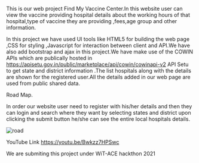 This is our web project Find My Vaccine Center.In this website user can view the vaccine providing hospital details about the working hours of that hospital,type of vaccine they are providing ,fees,age group and other information.

In this project we have used UI tools like HTML5 for building the web page ,CSS for styling ,Javascript for interaction between client and API.We have also add bootstrap and ajax in this project.We have make use of the COWIN APIs which are publically hosted in https://apisetu.gov.in/public/marketplace/api/cowin/cowinapi-v2 API Setu to get state and district information .The list hospitals along with the details are shown for the registered user.All the details added in our web page are used from public shared data.


Road Map.

In order our website user need to register with his/her details and then they can login and search where they want by selecting states and district upon clicking the submit button he/she can see the entire local hospitals details.

![road](https://user-images.githubusercontent.com/59117861/122537659-66bd4b80-d043-11eb-995e-2f26def7bc8b.jpg)





YouTube Link
https://youtu.be/Bwkzz7HPSwc

We are submiting this project under WiT-ACE hackthon 2021




